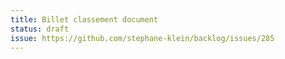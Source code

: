 ```yaml
---
title: Billet classement document
status: draft
issue: https://github.com/stephane-klein/backlog/issues/285
---
```

